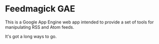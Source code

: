 # Feedmagick GAE

This is a Google App Engine web app intended to provide a set of tools for
manipulating RSS and Atom feeds.

It's got a long ways to go.
